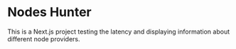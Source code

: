 # Nodes Hunter

This is a Next.js project testing the latency and displaying information about different node providers.
